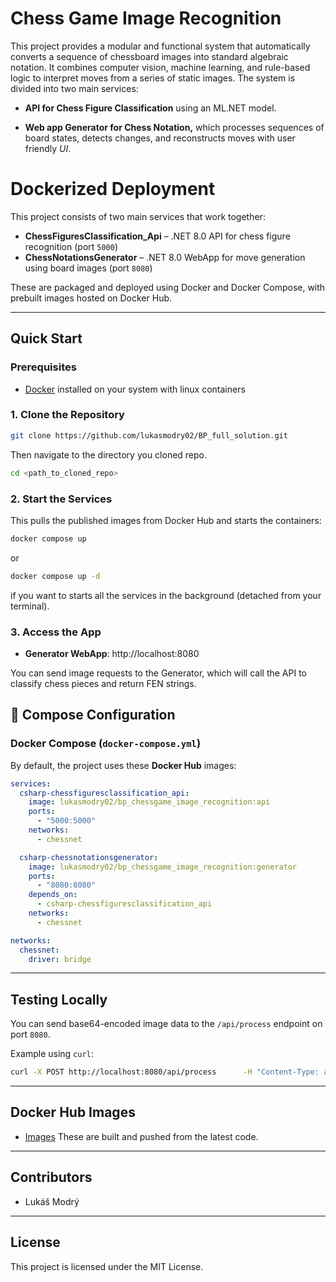 # Chess Game Image Recognition

This project provides a modular and functional system that automatically converts a sequence of chessboard images into standard algebraic notation. It combines computer vision, machine learning, and rule-based logic to interpret moves from a series of static images. The system is divided into two main services:

- **API for Chess Figure Classification** using an ML.NET model.

- **Web app Generator for Chess Notation,** which processes sequences of board states, detects changes,
and reconstructs moves with user friendly *UI*.

# Dockerized Deployment

This project consists of two main services that work together:
- **ChessFiguresClassification_Api** – .NET 8.0 API for chess figure recognition (port `5000`)
- **ChessNotationsGenerator** – .NET 8.0 WebApp for move generation using board images (port `8080`)

These are packaged and deployed using Docker and Docker Compose, with prebuilt images hosted on Docker Hub.

---

## Quick Start 

### Prerequisites
- [Docker](https://docs.docker.com/get-docker/) installed on your system with linux containers

### 1. Clone the Repository
```bash
git clone https://github.com/lukasmodry02/BP_full_solution.git
```
Then navigate to the directory you cloned repo.
```bash
cd <path_to_cloned_repo>
```

### 2. Start the Services
This pulls the published images from Docker Hub and starts the containers:

```bash
docker compose up
```
or 
```bash
docker compose up -d
```
if you want to starts all the services in the background (detached from your terminal).

### 3. Access the App
- **Generator WebApp**: http://localhost:8080

You can send image requests to the Generator, which will call the API to classify chess pieces and return FEN strings.

## 🔧 Compose Configuration

### Docker Compose (`docker-compose.yml`)
By default, the project uses these **Docker Hub** images:

```yaml
services:
  csharp-chessfiguresclassification_api:
    image: lukasmodry02/bp_chessgame_image_recognition:api
    ports:
      - "5000:5000"
    networks:
      - chessnet

  csharp-chessnotationsgenerator:
    image: lukasmodry02/bp_chessgame_image_recognition:generator
    ports:
      - "8080:8080"
    depends_on:
      - csharp-chessfiguresclassification_api
    networks:
      - chessnet

networks:
  chessnet:
    driver: bridge
```

---

## Testing Locally
You can send base64-encoded image data to the `/api/process` endpoint on port `8080`.

Example using `curl`:
```bash
curl -X POST http://localhost:8080/api/process      -H "Content-Type: application/json"      -d "{"base64Image": "<your_base64_string_here>"}"
```

---

## Docker Hub Images
- [Images](https://hub.docker.com/r/lukasmodry02/bp_chessgame_image_recognition/tags)
These are built and pushed from the latest code.

---

## Contributors
- Lukáš Modrý

---

## License
This project is licensed under the MIT License.